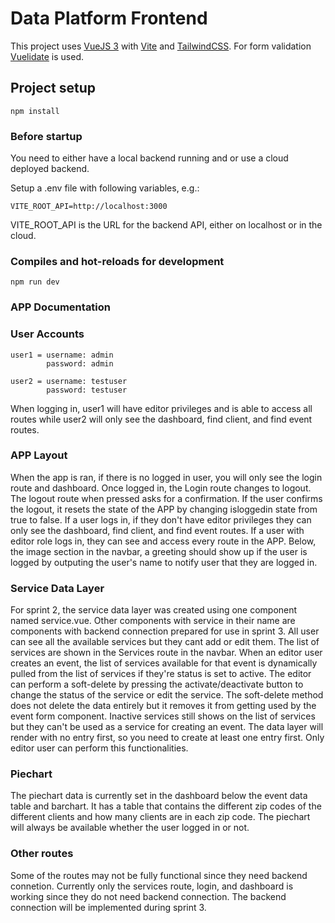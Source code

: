 # Data Platform Frontend

This project uses [VueJS 3](https://vuejs.org/) with [Vite](https://vitejs.dev/) and [TailwindCSS](https://tailwindcss.com/).
For form validation [Vuelidate](https://vuelidate-next.netlify.app/) is used.

## Project setup

    npm install

### Before startup
You need to either have a local backend running and or use a cloud deployed backend.

Setup a .env file with following variables, e.g.:

    VITE_ROOT_API=http://localhost:3000

VITE_ROOT_API is the URL for the backend API, either on localhost or in the cloud.
### Compiles and hot-reloads for development

    npm run dev


### APP Documentation
### User Accounts

    user1 = username: admin 
            password: admin
    
    user2 = username: testuser
            password: testuser

When logging in, user1 will have editor privileges and is able to access all routes while
user2 will only see the dashboard, find client, and find event routes.

### APP Layout

When the app is ran, if there is no logged in user, you will only see the login route and dashboard.
Once logged in, the Login route changes to logout. The logout route when pressed asks for a confirmation.
If the user confirms the logout, it resets the state of the APP by changing isloggedin state from true to false.
If a user logs in, if they don't have editor privileges they can only see the dashboard, find client, and 
find event routes.
If a user with editor role logs in, they can see and access every route in the APP.
Below, the image section in the navbar, a greeting should show up if the user is logged by outputing the
user's name to notify user that they are logged in. 


### Service Data Layer

For sprint 2, the service data layer was created using one component named service.vue. Other components
with service in their name are components with backend connection prepared for use in sprint 3.
All user can see all the available services but they cant add or edit them. The list of services
are shown in the Services route in the navbar.
When an editor user creates an event, the list of services available for that event is dynamically
pulled from the list of services if they're status is set to active. The editor can perform a 
soft-delete by pressing the activate/deactivate button to change the status of the service or
edit the service.
The soft-delete method does not delete the data entirely but it removes it from getting used by the event form component.
Inactive services still shows on the list of services but they can't be used as a service for creating an event.
The data layer will render with no entry first, so you need to create at least one entry first.
Only editor user can perform this functionalities.

### Piechart

The piechart data is currently set in the dashboard below the event data table and barchart.
It has a table that contains the different zip codes of the different clients and how many
clients are in each zip code.
The piechart will always be available whether the user logged in or not.


### Other routes

Some of the routes may not be fully functional since they need backend connetion.
Currently only the services route, login, and dashboard is working since they do not
need backend connection. The backend connection will be implemented during
sprint 3.